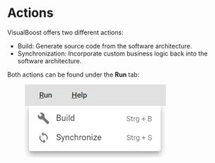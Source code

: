 # Actions

VisualBoost offers two different actions:&#x20;

* Build: Generate source code from the software architecture.
* Synchronization: Incorporate custom business logic back into the software architecture.



Both actions can be found under the **Run** tab:

<figure><img src="../.gitbook/assets/image (3) (1) (1).png" alt=""><figcaption></figcaption></figure>
